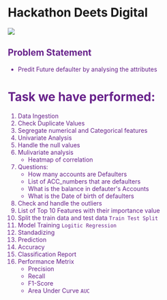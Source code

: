 # Hackathon Deets Digital 
![](https://media.licdn.com/dms/image/C4D22AQGmAsMiCledEA/feedshare-shrink_2048_1536/0/1670127736318?e=1677110400&v=beta&t=MsN8dZQNIhnJYXW24A9vfyGv9F48InYa6NAY1Wt44YE)

## <font color=	#68228B>Problem Statement <font>
- Predit Future defaulter by analysing the attributes

# Task we have performed:
1. Data Ingestion
2. Check Duplicate Values
3. Segregate numerical and Categorical features
4. Univariate Analysis
5. Handle the null values
6. Mulivariate analysis
	- Heatmap of correlation
7. Questions:
	- How many accounts are Defaulters
	- List of ACC_numbers that are defaulters
	- What is the balance in defauter's Accounts
	- What is the Date of birth of defaulters
8. Check and handle the outliers
9. List of Top 10 Features with their importance value
10. Split the train data and test data `Train Test Split`
11. Model Training `Logitic Regression`
12. Standadizing 
13. Prediction
14. Accuracy
15. Classification Report
16. Performance Metrix
	- Precision
	- Recall
	- F1-Score
	- Area Under Curve `AUC`
